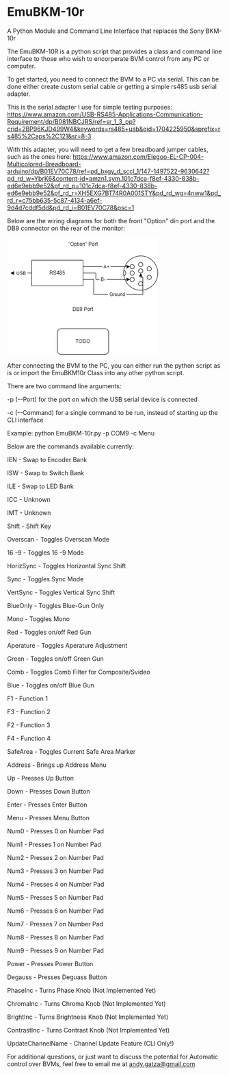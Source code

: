 # EmuBKM-10r
A Python Module and Command Line Interface that replaces the Sony BKM-10r

The EmuBKM-10R is a python script that provides a class and command line interface to those who wish to encorperate BVM control from any PC or computer. 



To get started, you need to connect the BVM to a PC via serial. This can be done either create custom serial cable or getting a simple rs485 usb serial adapter.

This is the serial adapter I use for simple testing purposes: https://www.amazon.com/USB-RS485-Applications-Communication-Requirement/dp/B081NBCJRS/ref=sr_1_3_pp?crid=2BP96KJD499W4&keywords=rs485+usb&qid=1704225950&sprefix=rs485%2Caps%2C121&sr=8-3

With this adapter, you will need to get a few breadboard jumper cables, such as the ones here: https://www.amazon.com/Elegoo-EL-CP-004-Multicolored-Breadboard-arduino/dp/B01EV70C78/ref=pd_bxgy_d_sccl_1/147-1497522-9630642?pd_rd_w=YbrK6&content-id=amzn1.sym.101c7dca-f8ef-4330-838b-ed6e9ebb9e52&pf_rd_p=101c7dca-f8ef-4330-838b-ed6e9ebb9e52&pf_rd_r=XH5EXG7BT74R0A001STY&pd_rd_wg=4nww1&pd_rd_r=c75bb635-5c87-4134-a6ef-9d4d7cddf5dd&pd_rd_i=B01EV70C78&psc=1

Below are the wiring diagrams for both the front "Option" din port and the DB9 connector on the rear of the monitor:

![ScreenShot](WiringDiagram.png)



After connecting the BVM to the PC, you can either run the python script as is or import the EmuBKM10r Class into any other python script. 

There are two command line arguments:

-p (--Port) for the port on which the USB serial device is connected

-c (--Command) for a single command to be run, instead of starting up the CLI interface

Example: python EmuBKM-10r.py -p COM9 -c Menu



Below are the commands available currently:

IEN - Swap to Encoder Bank

ISW - Swap to Switch Bank

ILE - Swap to LED Bank

ICC - Unknown

IMT - Unknown

Shift - Shift Key

Overscan - Toggles Overscan Mode

16 -9 - Toggles 16 -9 Mode

HorizSync - Toggles Horizontal Sync Shift

Sync - Toggles Sync Mode

VertSync - Toggles Vertical Sync Shift

BlueOnly - Toggles Blue-Gun Only 

Mono - Toggles Mono

Red - Toggles on/off Red Gun

Aperature - Toggles Aperature Adjustment

Green - Toggles on/off Green Gun

Comb - Toggles Comb Filter for Composite/Svideo

Blue - Toggles on/off Blue Gun

F1 - Function 1

F3 - Function 2

F2 - Function 3

F4 - Function 4

SafeArea -  Toggles Current Safe Area Marker

Address - Brings up Address Menu

Up - Presses Up Button

Down - Presses Down Button

Enter - Presses Enter Button

Menu - Presses Menu Button

Num0 - Presses 0 on Number Pad

Num1 - Presses 1 on Number Pad

Num2 - Presses 2 on Number Pad

Num3 - Presses 3 on Number Pad

Num4 - Presses 4 on Number Pad

Num5 - Presses 5 on Number Pad

Num6 - Presses 6 on Number Pad

Num7 - Presses 7 on Number Pad

Num8 - Presses 8 on Number Pad

Num9 - Presses 9 on Number Pad

Power - Presses Power Button

Degauss - Presses Deguass Button

PhaseInc - Turns Phase Knob (Not Implemented Yet)

ChromaInc - Turns Chroma Knob (Not Implemented Yet)

BrightInc - Turns Brightness Knob (Not Implemented Yet)

ContrastInc - Turns Contrast Knob (Not Implemented Yet)

UpdateChannelName - Channel Update Feature (CLI Only!)



For additional questions, or just want to discuss the potential for Automatic control over BVMs, feel free to email me at andy.gatza@gmail.com

